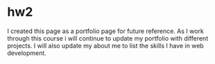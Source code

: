 # hw2
I created this page as a portfolio page for future reference. As I work through this course i will
continue to update my portfolio with different projects. I will also update my about me to 
list the skills I have in web development.